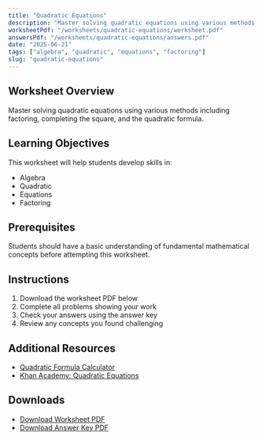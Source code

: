 ```yaml
---
title: "Quadratic Equations"
description: "Master solving quadratic equations using various methods including factoring, completing the square, and the quadratic formula."
worksheetPdf: "/worksheets/quadratic-equations/worksheet.pdf"
answersPdf: "/worksheets/quadratic-equations/answers.pdf"
date: "2025-06-21"
tags: ["algebra", "quadratic", "equations", "factoring"]
slug: "quadratic-equations"
---
```


## Worksheet Overview

Master solving quadratic equations using various methods including factoring, completing the square, and the quadratic formula.

## Learning Objectives

This worksheet will help students develop skills in:

- Algebra
- Quadratic
- Equations
- Factoring

## Prerequisites

Students should have a basic understanding of fundamental mathematical concepts before attempting this worksheet.

## Instructions

1. Download the worksheet PDF below
2. Complete all problems showing your work
3. Check your answers using the answer key
4. Review any concepts you found challenging

## Additional Resources

- [Quadratic Formula Calculator](https://www.calculator.net/quadratic-formula-calculator.html)
- [Khan Academy: Quadratic Equations](https://www.khanacademy.org/math/algebra/x2f8bb11595b61c86:quadratic-functions-equations)

## Downloads

- [Download Worksheet PDF](/worksheets/quadratic-equations/worksheet.pdf)
- [Download Answer Key PDF](/worksheets/quadratic-equations/answers.pdf)
